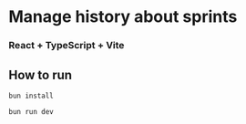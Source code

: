 # Manage history about sprints
###  React + TypeScript + Vite
## How to run
```
bun install
```
```
bun run dev
```
